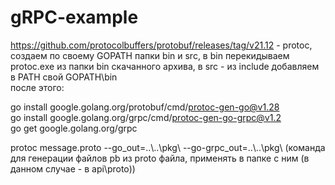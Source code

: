 # gRPC-example
https://github.com/protocolbuffers/protobuf/releases/tag/v21.12 - protoc, создаем по своему GOPATH папки bin и src, в bin перекидываем protoc.exe из папки bin скачанного архива, в src - из include
добавляем в PATH свой GOPATH\bin\
после этого:

go install google.golang.org/protobuf/cmd/protoc-gen-go@v1.28</br>
go install google.golang.org/grpc/cmd/protoc-gen-go-grpc@v1.2</br>
go get google.golang.org/grpc</br>

protoc message.proto --go_out=..\\..\pkg\ --go-grpc_out=..\\..\pkg\ (команда для генерации файлов pb из proto файла, применять в папке с ним (в данном случае - в api\proto\))

